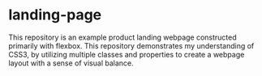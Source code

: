 # landing-page
This repository is an example product landing webpage constructed primarily with flexbox. This repository demonstrates my understanding of CSS3, by utilizing multiple classes and properties to create a webpage layout with a sense of visual balance.
